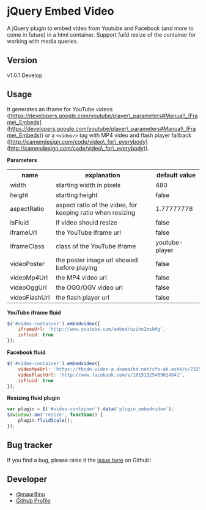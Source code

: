 # jQuery Embed Video

A jQuery plugin to embed video from Youtube and Facebook (and more to come in future) in a html container. Support fuild resize of the container for working with media queries.

## Version

v1.0.1 Develop

## Usage

It generates an iframe for YouTube videos ([https://developers.google.com/youtube/player\_parameters#Manual\_IFrame\_Embeds](https://developers.google.com/youtube/player\_parameters#Manual\_IFrame\_Embeds)) or a ```<video/>``` tag with MP4 video and flash player fallback ([http://camendesign.com/code/video\_for\_everybody](http://camendesign.com/code/video\_for\_everybody)).

**Parameters**
<table>
  <tr>
    <th>name</th><th>explanation</th><th>default value</th>
  </tr>
  <tr>
    <td>width</td><td>starting width in pixels</td><td>480</td>
  </tr>
  <tr>
    <td>height</td><td>starting height</td><td>false</td>
  </tr>
  <tr>
    <td>aspectRatio</td><td>aspect ratio of the video, for keeping ratio when resizing</td><td>1.77777778</td>
  </tr>
  <tr>
    <td>isFluid</td><td>if video should resize</td><td>false</td>
  </tr>
  <tr>
    <td>iframeUrl</td><td>the YouTube iframe url</td><td>false</td>
  </tr>
  <tr>
    <td>iframeClass</td><td>class of the YouTube iframe</td><td>youtube-player</td>
  </tr>
  <tr>
    <td>videoPoster</td><td>the poster image url showed before playing</td><td>false</td>
  </tr>
  <tr>
    <td>videoMp4Url</td><td>the MP4 video url</td><td>false</td>
  </tr>
  <tr>
    <td>videoOggUrl</td><td>the OGG/OGV video url</td><td>false</td>
  </tr>
  <tr>
    <td>videoFlashUrl</td><td>the flash player url</td><td>false</td>
  </tr>
</table>

**YouTube iframe fluid**

```javascript
$('#video-container').embedvideo({
    iframeUrl: 'http://www.youtube.com/embed/uzihn2msbKg',
    isFluid: true
});
```

**Facebook fluid**

```javascript
$('#video-container').embedvideo({
	videoMp4Url: 'https://fbcdn-video-a.akamaihd.net/cfs-ak-ash4/v/732562/257/10151325469014941_21905.mp4?oh=a77a2bdbcd6c5e6033542615a69161a0&oe=50FB79BE&__gda__=1358719905_59685d7ee5c7c497d5a8a8edfad0a3e8',
	videoFlashUrl: 'http://www.facebook.com/v/10151325469014941',
	isFluid: true
});
```

**Resizing fluid plugin**

```javascript
var plugin = $('#video-container').data('plugin_embedvideo');
$(window).on('resize', function() {
    plugin.fluidScale();
});
```

## Bug tracker

If you find a bug, please raise it the [issue here](https://github.com/maur8ino/miniBoilerplate/issues) on Github! 

## Developer
+ [@maur8ino](http://twitter.com/maur8ino)
+ [Github Profile](http://github.com/maur8ino)
